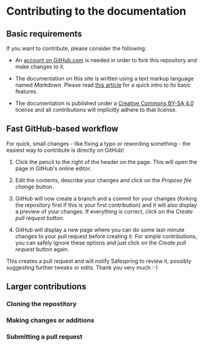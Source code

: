# Contributing to the documentation

## Basic requirements

If you want to contribute, please consider the following:

* An [account on GitHub.com][gh] is needed in order to fork this repository and
  make changes to it.

* The documentation on this site is written using a text markup language named
  *Markdown*. Please read [this article][md] for a quick intro to its basic
  features.

* The documentation is published under a [Creative Commons BY-SA 4.0][ccsa4]
  license and all contributions will implicitly adhere to that license.

[gh]:https://help.github.com/articles/signing-up-for-a-new-github-account
[md]: https://guides.github.com/features/mastering-markdown/
[ccsa4]: http://creativecommons.org/licenses/by-sa/4.0/

## Fast GitHub-based workflow

For quick, small changes - like fixing a typo or rewording something - the
easiest way to contribute is directly on GitHub!

1. Click the pencil to the right of the header on the page. This will open the
   page in GitHub's online editor.

1. Edit the contents, describe your changes and click on the *Propose file
   change* button.

1. GitHub will now create a branch and a commit for your changes (forking the
   repository first if this is your first contribution) and it will also
   display a preview of your changes. If everything is correct, click on the
   *Create pull request* button.

1. GitHub will display a new page where you can do some last-minute changes to
   your pull request before creating it. For simple contributions, you can
   safely ignore these options and just click on the *Create pull request*
   button again.

This creates a pull request and will notify Safespring to review it, possibly
suggesting further tweaks or edits. Thank you very much :-)

## Larger contributions

### Cloning the repostitory

### Making changes or additions

### Submitting a pull request
